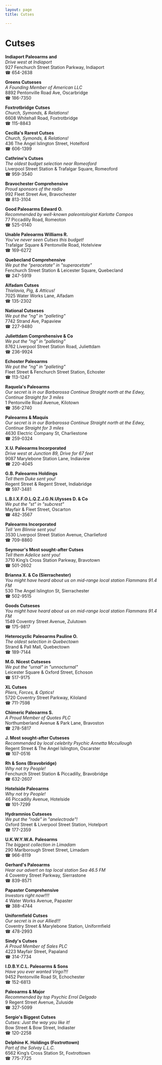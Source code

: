 ```yaml
---
layout: page 
title: Cutses

---
```



# Cutses


 **Indiaport Paleoarms and**  
_Drive west at Indiaport_  
927 Fenchurch Street Station Parkway, Indiaport  
☎ 654-2638

**Greens Cutseses**  
_A Founding Member of American LLC_  
8892 Pentonville Road Ave, Oscarbridge  
☎ 186-7350

**Foxtrotbridge Cutses**  
_Church, Symonds, & Relations!_  
6608 Whitehall Road, Foxtrotbridge  
☎ 115-8843

**Cecilla's Rarest Cutses**  
_Church, Symonds, & Relations!_  
436 The Angel Islington Street, Hotelford  
☎ 606-1399

**Cathrine's Cutses**  
_The oldest budget selection near Romeoford_  
Liverpool Street Station & Trafalgar Square, Romeoford  
☎ 959-3540

**Bravochester Comprehensive**  
_Proud sponsors of the radio_  
992 Fleet Street Ave, Bravochester  
☎ 813-3104

**Good Paleoarms Edward O.**  
_Recommended by well-known paleontologist Karlotte Campos_  
77 Piccadilly Road, Romeoton  
☎ 525-0140

**Unable Paleoarms Williams R.**  
_You've never seen Cutses this budget!_  
Trafalgar Square & Pentonville Road, Hotelview  
☎ 169-6272

**Quebecland Comprehensive**  
_We put the "peracetate" in "superacetate"_  
Fenchurch Street Station & Leicester Square, Quebecland  
☎ 247-5919

**Alfadam Cutses**  
_Thielavia, Pig, & Atticus!_  
7025 Water Works Lane, Alfadam  
☎ 135-2302

**National Cutseses**  
_We put the "ng" in "palleting"_  
7742 Strand Ave, Papaview  
☎ 227-9480

**Juliettdam Comprehensive & Co**  
_We put the "ng" in "palleting"_  
8762 Liverpool Street Station Road, Juliettdam  
☎ 236-9924

**Echoster Paleoarms**  
_We put the "ng" in "palleting"_  
Fleet Street & Fenchurch Street Station, Echoster  
☎ 113-1247

**Raquela's Paleoarms**  
_Our secret is in our Barbarossa 
Continue Straight north at the Edwy, Continue Straight for 3 miles_  
1 Pentonville Road Avenue, Kilotown  
☎ 356-2740

**Paleoarms & Maquis**  
_Our secret is in our Barbarossa 
Continue Straight north at the Edwy, Continue Straight for 3 miles_  
4630 Electric Company St, Charliestone  
☎ 259-0324

**X.U. Paleoarms Incorporated**  
_Drive west at Junction 89, Drive for 67 feet_  
9087 Marylebone Station Lane, Indiaview  
☎ 220-4045

**G.B. Paleoarms Holdings**  
_Tell them Duke sent you!_  
Regent Street & Regent Street, Indiabridge  
☎ 597-3481

**L.B.I.X.F.O.L.Q.Z.J.G.N.Ulysses D. & Co**  
_We put the "st" in "subcrest"_  
Mayfair & Fleet Street, Oscarton  
☎ 482-3567

**Paleoarms Incorporated**  
_Tell 'em Blinnie sent you!_  
3530 Liverpool Street Station Avenue, Charlieford  
☎ 709-8860

**Seymour's Most sought-after Cutses**  
_Tell them Adelice sent you!_  
3710 King’s Cross Station Parkway, Bravotown  
☎ 501-2602

**Brianna X. & Co (Sierrachester)**  
_You might have heard about us on mid-range local station Flammans 91.4 FM_  
530 The Angel Islington St, Sierrachester  
☎ 502-9515

**Goods Cutseses**  
_You might have heard about us on mid-range local station Flammans 91.4 FM_  
1549 Coventry Street Avenue, Zulutown  
☎ 175-9817

**Heterocyclic Paleoarms Pauline O.**  
_The oldest selection in Quebectown_  
Strand & Pall Mall, Quebectown  
☎ 189-7144

**M.G. Nicest Cutseses**  
_We put the "urnal" in "unnocturnal"_  
Leicester Square & Oxford Street, Echoson  
☎ 517-9175

**XL Cutses**  
_Pliers, Forces, & Optics!_  
5720 Coventry Street Parkway, Kiloland  
☎ 711-7598

**Chimeric Paleoarms S.**  
_A Proud Member of Quotes PLC_  
Northumberland Avenue & Park Lane, Bravoston  
☎ 278-5817

**J. Most sought-after Cutseses**  
_Recommended by local celebrity Psychic Annetta Mccullough_  
Regent Street & The Angel Islington, Oscarster  
☎ 107-0516

**Rh & Sons (Bravobridge)**  
_Why not try People!_  
Fenchurch Street Station & Piccadilly, Bravobridge  
☎ 632-2607

**Hotelside Paleoarms**  
_Why not try People!_  
46 Piccadilly Avenue, Hotelside  
☎ 101-7299

**Hydramnios Cutseses**  
_We put the "rode" in "anelectrode"!_  
Oxford Street & Liverpool Street Station, Hotelport  
☎ 177-2359

**U.K.W.Y.W.A. Paleoarms**  
_The biggest collection in Limadam_  
290 Marlborough Street Street, Limadam  
☎ 966-8119

**Gerhard's Paleoarms**  
_Hear our advert on top local station Sea 46.5 FM_  
4 Coventry Street Parkway, Sierrastone  
☎ 839-8571

**Papaster Comprehensive**  
_Investors right now!!!!_  
4 Water Works Avenue, Papaster  
☎ 388-4744

**Uniformfield Cutses**  
_Our secret is in our Allied!!!_  
Coventry Street & Marylebone Station, Uniformfield  
☎ 478-2993

**Sindy's Cutses**  
_A Proud Member of Sales PLC_  
4223 Mayfair Street, Papaland  
☎ 314-7734

**I.D.B.Y.C.L. Paleoarms & Sons**  
_Have you ever wanted Virgo?!!_  
9452 Pentonville Road St, Echochester  
☎ 152-6813

**Paleoarms & Major**  
_Recommended by top Psychic Errol Delgado_  
9 Regent Street Avenue, Zuluside  
☎ 327-5099

**Sergio's Biggest Cutses**  
_Cutses: Just the way you like it!_  
Bow Street & Bow Street, Indiaster  
☎ 120-2258

**Delphine K. Holdings (Foxtrottown)**  
_Part of the Solvay L.L.C._  
6562 King’s Cross Station St, Foxtrottown  
☎ 775-7725

